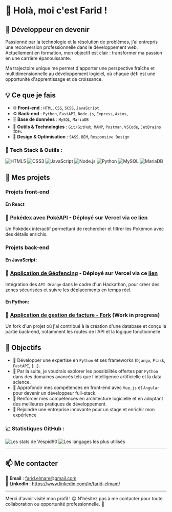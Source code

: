 # 👋 Holà, moi c'est Farid !

## 🚀 Développeur en devenir

Passionné par la technologie et la résolution de problèmes, j'ai entrepris une reconversion professionnelle dans le développement web. Actuellement en formation, mon objectif est clair : transformer ma passion en une carrière épanouissante.

Ma trajectoire unique me permet d'apporter une perspective fraîche et multidimensionnelle au développement logiciel, où chaque défi est une opportunité d'apprentissage et de croissance.

## 💡 Ce que je fais

- 🌐 **Front-end** : `HTML`, `CSS`, `SCSS`, `JavaScript`
- ⚙️ **Back-end** : `Python`, `FastAPI`, `Node.js`, `Express`, `Axios`, 
- 🗄️ **Base de données** : `MySQL`, `MariaDB`
- 🔧 **Outils & Technologies** : `Git/GitHub`, `MAMP`, `Postman`, `VSCode`, `JetBrains IDEs`
- 🎨 **Design & Optimisation** : `SASS`, `BEM`, `Responsive Design`

### 🚀 Tech Stack & Outils :
![HTML5](https://img.shields.io/badge/HTML5-%23E34F26.svg?style=for-the-badge&logo=html5&logoColor=white)
![CSS3](https://img.shields.io/badge/CSS3-%231572B6.svg?style=for-the-badge&logo=css3&logoColor=white)
![JavaScript](https://img.shields.io/badge/JavaScript-%23F7DF1E.svg?style=for-the-badge&logo=javascript&logoColor=black)
![Node.js](https://img.shields.io/badge/Node.js-%2343853D.svg?style=for-the-badge&logo=nodedotjs&logoColor=white)
![Python](https://img.shields.io/badge/Python-%233776AB.svg?style=for-the-badge&logo=python&logoColor=white)
![MySQL](https://img.shields.io/badge/MySQL-%2300f.svg?style=for-the-badge&logo=mysql&logoColor=white)
![MariaDB](https://img.shields.io/badge/MariaDB-%234B92DB.svg?style=for-the-badge&logo=mariadb&logoColor=white)


## 📌 Mes projets
### Projets front-end
#### En React
### 🔹 [Pokédex avec PokéAPI](https://github.com/Vespid90/pokedex-react) - Déployé sur Vercel via ce [lien](https://pokedex-react-amber-xi.vercel.app/)
Un Pokédex interactif permettant de rechercher et filtrer les Pokémon avec des détails enrichis.


### Projets back-end
#### En JavaScript:
### 🔹 [Application de Géofencing](https://github.com/Vespid90/Hackathon-orange) - Déployé sur Vercel via ce [lien](https://hackathon-orange.vercel.app/)
Intégration des `API Orange` dans le cadre d'un Hackathon, pour créer des zones sécurisées et suivre les déplacements en temps réel.

#### En Python:
### 🔹 [Application de gestion de facture - Fork](https://github.com/Vespid90/COGIP-Project/tree/main) (Work in progress)
Un fork d'un projet où j'ai contribué à la création d'une database et conçu la partie back-end, notamment les routes de l'API et la logique fonctionnelle

## 🎯 Objectifs

- :snake: Développer une expertise en `Python` et ses frameworks (`Django`, `Flask`, `FastAPI`, (...).
- :robot: Par la suite, je voudrais explorer les possibilités offertes par `Python` dans des domaines avancés tels que l'intelligence artificielle et la data science.
- :rocket: Approfondir mes compétences en front-end avec `Vue.js` et `Angular` pour devenir un développeur full-stack.
- :construction:  Renforcer mes compétences en architecture logicielle et en adoptant des meilleures pratiques de développement.
- 🎯 Rejoindre une entreprise innovante pour un stage et enrichir mon expérience


### 📈 Statistiques GitHub :
![Les stats de Vespid90](https://github-readme-stats.vercel.app/api?username=Vespid90&show_icons=true&theme=radical)
![Les langages les plus utilisés](https://github-readme-stats.vercel.app/api/top-langs/?username=Vespid90&layout=compact&theme=radical)

---

## 📫 Me contacter

📧 **Email** : farid.elmam@gmail.com  
💼 **LinkedIn** : https://www.linkedin.com/in/farid-elmam/  

---

Merci d'avoir visité mon profil ! 😊 N'hésitez pas à me contacter pour toute collaboration ou opportunité professionnelle. 🚀

